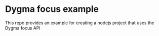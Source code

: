 # Dygma focus example

This repo provides an example for creating a nodejs project that uses the Dygma focus API
